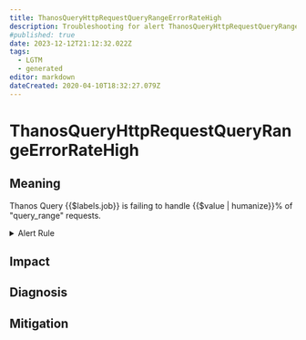 ```yaml
---
title: ThanosQueryHttpRequestQueryRangeErrorRateHigh
description: Troubleshooting for alert ThanosQueryHttpRequestQueryRangeErrorRateHigh
#published: true
date: 2023-12-12T21:12:32.022Z
tags: 
  - LGTM
  - generated
editor: markdown
dateCreated: 2020-04-10T18:32:27.079Z
---
```


# ThanosQueryHttpRequestQueryRangeErrorRateHigh

## Meaning
[//]: # "Short paragraph that explains what the alert means"
Thanos Query {{$labels.job}} is failing to handle {{$value | humanize}}% of "query_range" requests.

<details>
  <summary>Alert Rule</summary>

{{% rule "thanos/thanos-query.yml" "ThanosQueryHttpRequestQueryRangeErrorRateHigh" %}}

{{% comment %}}

```yaml
alert: ThanosQueryHttpRequestQueryRangeErrorRateHigh
expr: (sum by (job) (rate(http_requests_total{code=~"5..", job=~".*thanos-query.*", handler="query_range"}[5m]))/  sum by (job) (rate(http_requests_total{job=~".*thanos-query.*", handler="query_range"}[5m]))) * 100 > 5
for: 5m
labels:
    severity: critical
annotations:
    summary: Thanos Query Http Request Query Range Error Rate High (instance {{ $labels.instance }})
    description: |-
        Thanos Query {{$labels.job}} is failing to handle {{$value | humanize}}% of "query_range" requests.
          VALUE = {{ $value }}
          LABELS = {{ $labels }}
    runbook: https://github.com/srerun/prometheus-alerts/blob/main/content/runbooks/thanos-query/ThanosQueryHttpRequestQueryRangeErrorRateHigh.md

```

{{% /comment %}}

</details>


## Impact
[//]: # "What could / will happen if the alert is not addressed"



## Diagnosis
[//]: # "Steps to take to identify the cause of the problem"



## Mitigation
[//]: # "The steps necessary to resolve the alert"
